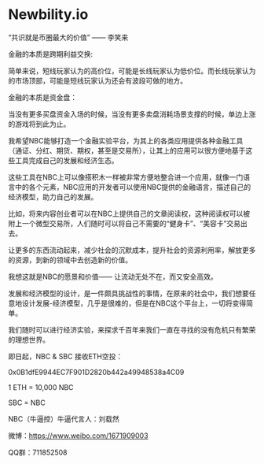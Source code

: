 # Newbility.io
“共识就是币圈最大的价值” —— 李笑来

金融的本质是跨期利益交换:

简单来说，短线玩家认为的高价位，可能是长线玩家认为低价位。而长线玩家认为的市场顶部，可能是短线玩家认为还会有波段可做的地方。

金融的本质是资金盘：

当没有更多买盘资金入场的时候，当没有更多卖盘消耗场景支撑的时候，单边上涨的游戏将到此为止。

我希望NBC能够打造一个金融实验平台，为其上的各类应用提供各种金融工具（通证、分红、期货、期权，甚至是交易所），让其上的应用可以很方便地基于这些工具完成自己的发展和经济生态。

这些工具在NBC上可以像搭积木一样被非常方便地整合进一个应用，就像一门语言中的各个元素，NBC应用的开发者可以使用NBC提供的金融语言，描述自己的经济模型，助力自己的发展。

比如，将来内容创业者可以在NBC上提供自己的文章阅读权，这种阅读权可以被附上一个微型交易所，人们随时可以将自己不需要的“健身卡”、“美容卡”交易出去。

让更多的东西流动起来，减少社会的沉默成本，提升社会的资源利用率，解放更多的资源，到新的领域中去创造新的价值。

我想这就是NBC的愿景和价值—— 让流动无处不在，而又安全高效。

发展和经济模型的设计，是一件颇具挑战性的事情，在原来的社会中，我们想要任意地设计发展-经济模型，几乎是很难的，但是在NBC这个平台上，一切将变得简单。

我们随时可以进行经济实验，来探求千百年来我们一直在寻找的没有危机只有繁荣的理想世界。

即日起，NBC & SBC 接收ETH空投：

 0x0B1dfE9944EC7F901D2820b442a49948538a4C09

1 ETH = 10,000 NBC

SBC = NBC

NBC（牛逼控）牛逼代言人：刘载然

微博：https://www.weibo.com/1671909003

QQ群：711852508

